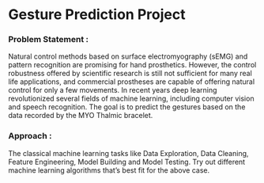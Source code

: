 # Gesture Prediction Project
### **Problem Statement :**

Natural control methods based on surface electromyography (sEMG) and pattern recognition are promising for hand prosthetics. However, the control robustness offered
by scientific research is still not sufficient for many real life applications, and commercial prostheses are capable of offering natural control for only a few movements. 
In recent years deep learning revolutionized several fields of machine learning, including computer vision and speech recognition.
The goal is to predict the gestures based on the data recorded by the MYO Thalmic bracelet.

### **Approach :**
The classical machine learning tasks like Data Exploration, Data Cleaning, Feature Engineering, Model Building and Model Testing. 
Try out different machine learning algorithms that’s best fit for the above case.
